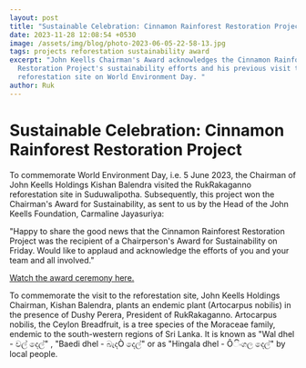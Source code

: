 ```yaml
---
layout: post
title: "Sustainable Celebration: Cinnamon Rainforest Restoration Project"
date: 2023-11-28 12:08:54 +0530
image: /assets/img/blog/photo-2023-06-05-22-58-13.jpg
tags: projects reforestation sustainability award
excerpt: "John Keells Chairman's Award acknowledges the Cinnamon Rainforest
  Restoration Project's sustainability efforts and his previous visit to the
  reforestation site on World Environment Day. "
author: Ruk
---
```

# Sustainable Celebration: Cinnamon Rainforest Restoration Project

To commemorate World Environment Day, i.e. 5 June 2023, the Chairman of John Keells Holdings Kishan Balendra visited the RukRakaganno reforestation site in Suduwalipotha. Subsequently, this project won the Chairman's Award for Sustainability, as sent to us by the Head of the John Keells Foundation, Carmaline Jayasuriya:

"Happy to share the good news that the Cinnamon Rainforest Restoration Project was the recipient of a Chairperson's Award for Sustainability on Friday. Would like to applaud and acknowledge the efforts of you and your team and all involved."

[Watch the award ceremony here.](https://fb.watch/opt1rVSO4v/?mibextid=Nif5oz)[](https://fb.watch/opt1rVSO4v/?mibextid=Nif5oz)

To commemorate the visit to the reforestation site, John Keells Holdings Chairman, Kishan Balendra, plants an endemic plant (Artocarpus nobilis) in the presence of Dushy Perera, President of RukRakaganno. Artocarpus nobilis, the Ceylon Breadfruit, is a tree species of the Moraceae family, endemic to the south-western regions of Sri Lanka. It is known as "Wal dhel - වල් දෙල්" , "Baedi dhel - බැදÒ දෙල්" or as "Hingala dhel - Ôිංගල දෙල්" by local people.
